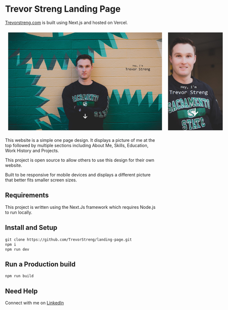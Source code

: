 # Trevor Streng Landing Page

[Trevorstreng.com](https://www.trevorstreng.com/) is built using Next.js and hosted on Vercel.

<!-- ![Website Image](public/images/landing-page-pic.jpg) ![Mobile Image](public/images/landing-page-mobile-pic.jpg) -->
<div style="display: flex;">
    <!-- <img src="public/images/landing-page-pic.jpg" alt="Website Image" style="width: 70%; padding: 10px;">
    <img src="public/images/landing-page-mobile-pic.jpg" alt="Mobile Image" style="width: 25%; padding: 10px;"> -->
    <img src="public/images/landing-page-pic.jpg" alt="Website Image" style="width: auto; height: 20rem; object-fit: cover; padding: 10px;">
    <img src="public/images/landing-page-mobile-pic.jpg" alt="Mobile Image" style="width: auto; height: 20rem; object-fit: cover; padding: 10px;">
</div>

This website is a simple one page design. It displays a picture of me at the top followed by multiple sections including About Me, Skills, Education, Work History and Projects.

This project is open source to allow others to use this design for their own website.

Built to be responsive for mobile devices and displays a different picture that better fits smaller screen sizes.

## Requirements

This project is written using the Next.Js framework which requires Node.js to run locally.

## Install and Setup

```
git clone https://github.com/TrevorStreng/landing-page.git
npm i
npm run dev
```

## Run a Production build

```
npm run build
```

## Need Help

Connect with me on [LinkedIn](https://www.linkedin.com/in/trevor-streng/)
